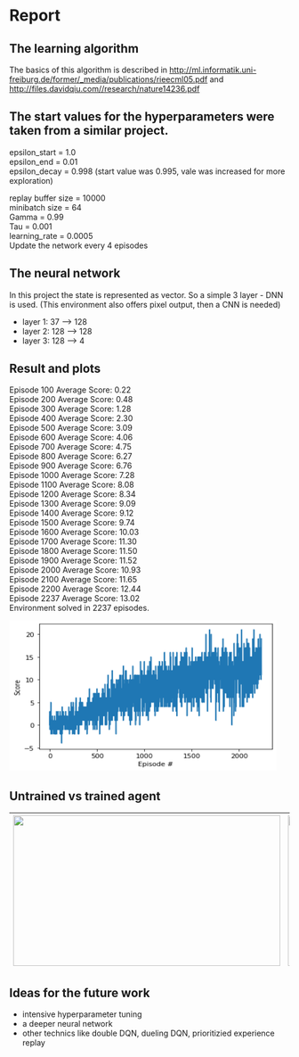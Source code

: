 # Report

## The learning algorithm

The basics of this algorithm is described in http://ml.informatik.uni-freiburg.de/former/_media/publications/rieecml05.pdf and
http://files.davidqiu.com//research/nature14236.pdf

The start values for the hyperparameters were taken from a similar project. 
---
epsilon_start = 1.0  
epsilon_end = 0.01  
epsilon_decay = 0.998 (start value was 0.995, vale was increased for more exploration)  
  
replay buffer size = 10000  
minibatch size = 64  
Gamma = 0.99  
Tau = 0.001  
learning_rate = 0.0005  
Update the network every 4 episodes  

The neural network
---
In this project the state is represented as vector. So a simple 3 layer - DNN is used. (This environment also offers pixel output, then a CNN is needed)
- layer 1: 37  --> 128
- layer 2: 128 --> 128
- layer 3: 128 --> 4

## Result and plots

Episode 100	Average Score: 0.22  
Episode 200	Average Score: 0.48  
Episode 300	Average Score: 1.28  
Episode 400	Average Score: 2.30  
Episode 500	Average Score: 3.09  
Episode 600	Average Score: 4.06  
Episode 700	Average Score: 4.75   
Episode 800	Average Score: 6.27  
Episode 900	Average Score: 6.76  
Episode 1000	Average Score: 7.28  
Episode 1100	Average Score: 8.08  
Episode 1200	Average Score: 8.34  
Episode 1300	Average Score: 9.09  
Episode 1400	Average Score: 9.12  
Episode 1500	Average Score: 9.74  
Episode 1600	Average Score: 10.03  
Episode 1700	Average Score: 11.30  
Episode 1800	Average Score: 11.50  
Episode 1900	Average Score: 11.52  
Episode 2000	Average Score: 10.93  
Episode 2100	Average Score: 11.65    
Episode 2200	Average Score: 12.44  
Episode 2237	Average Score: 13.02  
Environment solved in 2237 episodes.  

<img src="https://github.com/SibHusky/DQN-CollectBananas/blob/master/result_plot.png" width="480" height="270" />

## Untrained vs trained agent

| <img src="https://github.com/SibHusky/DQN-CollectBananas/blob/master/gifs/untrained.gif" width="480" height="270" /> | <img src="https://github.com/SibHusky/DQN-CollectBananas/blob/master/gifs/trained_James.gif" width="480" height="270" />  |
|---|---|

## Ideas for the future work
- intensive hyperparameter tuning
- a deeper neural network
- other technics like double DQN, dueling DQN, prioritizied experience replay
